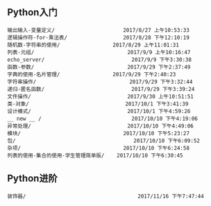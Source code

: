 ## Python入门

	输出输入-变量定义/						2017/8/27 上午10:53:33
	逻辑操作符-for-乘法表/					2017/8/28 下午12:10:19
	随机数-字符串的使用/					2017/8/29 上午11:01:31
	列表-元组/							    2017/9/9 上午10:16:47
	echo_server/						    2017/9/9 下午3:30:38
	函数-参数/							    2017/9/29 下午2:37:49
	字典的使用-名片管理/					2017/9/29 下午2:40:23
	字符串操作/							    2017/9/29 下午3:32:44
	递归-匿名函数/							2017/9/29 下午3:39:24
	文件操作/								2017/9/30 上午10:51:51
	类-对象/								2017/10/1 下午3:41:39
	设计模式/								2017/10/1 下午4:59:26
	__ new __ /							    2017/10/10 下午4:19:06
	异常处理/								2017/10/10 下午4:49:06
	模块/								    2017/10/10 下午5:23:27
	包/									    2017/10/10 下午6:09:52
	杂项/								    2017/10/10 下午6:24:58
	列表的使用-集合的使用-学生管理简单版/	2017/10/10 下午6:30:45

## Python进阶
	装饰器/								    2017/11/16 下午7:47:44
